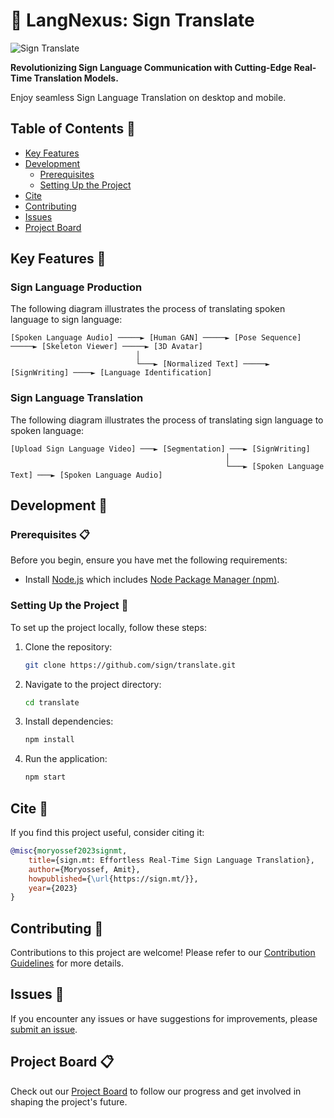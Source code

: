 # 👋 LangNexus: Sign Translate

![Sign Translate](src/assets/promotional/about/hero.webp)

**Revolutionizing Sign Language Communication with Cutting-Edge Real-Time Translation Models.**

Enjoy seamless Sign Language Translation on desktop and mobile.

## Table of Contents 📖

- [Key Features](#key-features-🔑)
- [Development](#development-🔧)
  - [Prerequisites](#prerequisites-📋)
  - [Setting Up the Project](#setting-up-the-project-🚀)
- [Cite](#cite-📖)
- [Contributing](#contributing-🤝)
- [Issues](#issues-🐛)
- [Project Board](#project-board-📋)

## Key Features 🔑

### Sign Language Production

The following diagram illustrates the process of translating spoken language to sign language:

```
[Spoken Language Audio] ─────► [Human GAN] ─────► [Pose Sequence] ─────► [Skeleton Viewer] ─────► [3D Avatar]
                            │
                            └───► [Normalized Text] ─────► [SignWriting] ────► [Language Identification]
```

### Sign Language Translation

The following diagram illustrates the process of translating sign language to spoken language:

```
[Upload Sign Language Video] ───► [Segmentation] ───► [SignWriting]
                                                │
                                                └───► [Spoken Language Text] ───► [Spoken Language Audio]
```

## Development 🔧

### Prerequisites 📋

Before you begin, ensure you have met the following requirements:

- Install [Node.js](https://nodejs.org/) which includes [Node Package Manager (npm)](https://www.npmjs.com/get-npm).

### Setting Up the Project 🚀

To set up the project locally, follow these steps:

1. Clone the repository:

   ```bash
   git clone https://github.com/sign/translate.git
   ```

2. Navigate to the project directory:

   ```bash
   cd translate
   ```

3. Install dependencies:

   ```bash
   npm install
   ```

4. Run the application:

   ```bash
   npm start
   ```

## Cite 📖

If you find this project useful, consider citing it:

```bibtex
@misc{moryossef2023signmt,
    title={sign.mt: Effortless Real-Time Sign Language Translation},
    author={Moryossef, Amit},
    howpublished={\url{https://sign.mt/}},
    year={2023}
}
```

## Contributing 🤝

Contributions to this project are welcome! Please refer to our [Contribution Guidelines](https://github.com/sign/.github/blob/main/CONTRIBUTING.md) for more details.

## Issues 🐛

If you encounter any issues or have suggestions for improvements, please [submit an issue](https://github.com/sign/translate/issues).

## Project Board 📋

Check out our [Project Board](https://github.com/sign/translate/projects/1) to follow our progress and get involved in shaping the project's future.
